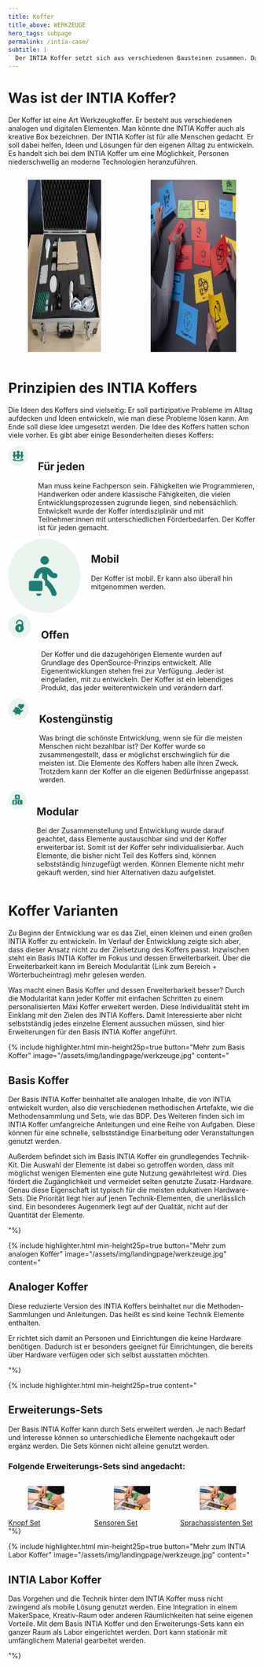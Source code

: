 ```yaml
---
title: Koffer
title_above: WERKZEUGE
hero_tags: subpage
permalink: /intia-case/
subtitle: |
  Der INTIA Koffer setzt sich aus verschiedenen Bausteinen zusammen. Damit kann jede:r eigene Lösungen entwickeln. Der Koffer lädt dazu ein, spielerisch Technik kennenzulernen. So kann Technik selbst verstanden und genutzt werden.
---
```


# Was ist der INTIA Koffer?

Der Koffer ist eine Art Werkzeugkoffer. Er besteht aus verschiedenen analogen und digitalen Elementen. Man könnte dne INTIA Koffer auch als kreative Box bezeichnen. Der INTIA Koffer ist für alle Menschen gedacht. Er soll dabei helfen, Ideen und Lösungen für den eigenen Alltag zu entwickeln. Es handelt sich bei dem INTIA Koffer um eine Möglichkeit, Personen niederschwellig an moderne Technologien heranzuführen.

<div class="columns is-centered is-desktop">
<div class="column is-offset-1">
<figure>
  <img src="/assets/img/intia-case/intia-case-2.jpg" alt="Zettel mit technischen Begriffen liegen auf einem Tisch. Dort steht auch ein Bügeleisen." style="height:350px;">
</figure>
</div>
<div class="column">
<figure>
  <img src="/assets/img/intia-case/intia-case-1.jpg" alt="Zettel mit technischen Begriffen liegen auf einem Tisch. Dort steht auch ein Bügeleisen." style="height:350px;">
</figure>
</div>
</div>

# Prinzipien des INTIA Koffers

Die Ideen des Koffers sind vielseitig: Er soll partizipative Probleme im Alltag aufdecken und Ideen entwickeln, wie man diese Probleme lösen kann. Am Ende soll diese Idee umgesetzt werden. Die Idee des Koffers hatten schon viele vorher. Es gibt aber einige Besonderheiten dieses Koffers:

<div class="columns is-vcentered">
  <div class="column is-3 is-round is-centered is-offset-1">
    <img src="/assets/img/intia-case/intia-case-for-all.png" alt="placeholder" class="">
  </div>
<div class="column">

## Für jeden

Man muss keine Fachperson sein. Fähigkeiten wie Programmieren, Handwerken oder andere klassische Fähigkeiten, die vielen Entwicklungsprozessen zugrunde liegen, sind nebensächlich. Entwickelt wurde der Koffer interdisziplinär und mit Teilnehmer:innen mit unterschiedlichen Förderbedarfen. Der Koffer ist für jeden gemacht.

  <div class="clear"></div>
  </div>
  </div>

  <div class="columns is-vcentered">
  <div class="column is-3 is-round is-centered is-offset-1">
    <img src="/assets/img/intia-case/intia-case-mobile.png" alt="placeholder" class="">
  </div>
<div class="column">

## Mobil

Der Koffer ist mobil. Er kann also überall hin mitgenommen werden.

  <div class="clear"></div>
  </div>
  </div>

  <div class="columns is-vcentered">
  <div class="column is-3 is-round is-centered is-offset-1">
    <img src="/assets/img/intia-case/intia-case-open.png" alt="placeholder" class="">
  </div>
<div class="column">

## Offen

Der Koffer und die dazugehörigen Elemente wurden auf Grundlage des OpenSource-Prinzips entwickelt. Alle Eigenentwicklungen stehen frei zur Verfügung. Jeder ist eingeladen, mit zu entwickeln. Der Koffer ist ein lebendiges Produkt, das jeder weiterentwickeln und verändern darf.

  <div class="clear"></div>
  </div>
  </div>

  <div class="columns is-vcentered">       
  <div class="column is-3 is-round is-centered is-offset-1">
    <img src="/assets/img/intia-case/intia-case-cost.png" alt="placeholder" class="">
  </div>
  <div class="column">

## Kostengünstig

Was bringt die schönste Entwicklung, wenn sie für die meisten Menschen nicht bezahlbar ist? Der Koffer wurde so zusammengestellt, dass er möglichst erschwinglich für die meisten ist. Die Elemente des Koffers haben alle ihren Zweck. Trotzdem kann der Koffer an die eigenen Bedürfnisse angepasst werden.

  <div class="clear"></div>                          
  </div>
  </div>

  <div class="columns is-vcentered">
 <div class="column is-3 is-round is-centered is-offset-1">
    <img src="/assets/img/intia-case/intia-case-modular.png" alt="placeholder" class="">
  </div>
  <div class="column">

## Modular

Bei der Zusammenstellung und Entwicklung wurde darauf geachtet, dass Elemente austauschbar sind und der Koffer erweiterbar ist. Somit ist der Koffer sehr individualisierbar. Auch Elemente, die bisher nicht Teil des Koffers sind, können selbstständig hinzugefügt werden. Können Elemente nicht mehr gekauft werden, sind hier Alternativen dazu aufgelistet.

  <div class="clear"></div>                          
  </div>
  </div>

# Koffer Varianten

Zu Beginn der Entwicklung war es das Ziel, einen kleinen und einen großen INTIA Koffer zu entwickeln. Im Verlauf der Entwicklung zeigte sich aber, dass dieser Ansatz nicht zu der Zielsetzung des Koffers passt. Inzwischen steht ein Basis INTIA Koffer im Fokus und dessen Erweiterbarkeit. Über die Erweiterbarkeit kann im Bereich Modularität (Link zum Bereich + Wörterbucheintrag) mehr gelesen werden.

Was macht einen Basis Koffer und dessen Erweiterbarkeit besser? Durch die Modularität kann jeder Koffer mit einfachen Schritten zu einem personalisierten Maxi Koffer erweitert werden. Diese Individualität steht im Einklang mit den Zielen des INTIA Koffers. Damit Interessierte aber nicht selbstständig jedes einzelne Element aussuchen müssen, sind hier Erweiterungen für den Basis INTIA Koffer angeführt.

{% include highlighter.html min-height25p=true button="Mehr zum Basis Koffer" image="/assets/img/landingpage/werkzeuge.jpg" content="

## Basis Koffer

Der Basis INTIA Koffer beinhaltet alle analogen Inhalte, die von INTIA entwickelt wurden, also die verschiedenen methodischen Artefakte, wie die Methodensammlung und Sets, wie das BDP. Des Weiteren finden sich im INTIA Koffer umfangreiche Anleitungen und eine Reihe von Aufgaben. Diese können für eine schnelle, selbstständige Einarbeitung oder Veranstaltungen genutzt werden.

Außerdem befindet sich im Basis INTIA Koffer ein grundlegendes Technik-Kit. Die Auswahl der Elemente ist dabei so getroffen worden, dass mit möglichst wenigen Elementen eine gute Nutzung gewährleitest wird. Dies fördert die Zugänglichkeit und vermeidet selten genutzte Zusatz-Hardware. Genau diese Eigenschaft ist typisch für die meisten edukativen Hardware-Sets. Die Priorität liegt hier auf jenen Technik-Elementen, die unerlässlich sind. Ein besonderes Augenmerk liegt auf der Qualität, nicht auf der Quantität der Elemente.

"%}

{% include highlighter.html min-height25p=true button="Mehr zum analogen Koffer" image="/assets/img/landingpage/werkzeuge.jpg" content="

## Analoger Koffer

Diese reduzierte Version des INTIA Koffers beinhaltet nur die Methoden-Sammlungen und Anleitungen. Das heißt es sind keine Technik Elemente enthalten.

Er richtet sich damit an Personen und Einrichtungen die keine Hardware benötigen. Dadurch ist er besonders geeignet für Einrichtungen, die bereits über Hardware verfügen oder sich selbst ausstatten möchten.

"%}

{% include highlighter.html min-height25p=true content="

## Erweiterungs-Sets

Der Basis INTIA Koffer kann durch Sets erweitert werden. Je nach Bedarf und Interesse können so unterschiedliche Elemente nachgekauft oder ergänz werden. Die Sets können nicht alleine genutzt werden.

### Folgende Erweiterungs-Sets sind angedacht:

<div class='columns'>
<div class='column '>
  <figure class='image'>
    <img class='with-zone is-rounded' src='/assets/img/landingpage/werkzeuge.jpg'>
  </figure>
  <a href='#' class='button highlighter-column-button is-rounded is-dark'>
      <span>Knopf Set</span>
      <span class='icon is-small'>
        <i class='fas fa-chevron-right fa-xs'></i>
      </span>
  </a>
</div>
<div class='column'>
  <figure class='image'>
    <img class='with-zone is-rounded' src='/assets/img/landingpage/werkzeuge.jpg'>
  </figure>
  <a href='#' class='button highlighter-column-button is-rounded is-dark'>
      <span>Sensoren Set</span>
      <span class='icon is-small'>
        <i class='fas fa-chevron-right fa-xs'></i>
      </span>
  </a>
</div>
<div class='column'>
  <figure class='image'>
    <img class='with-zone is-rounded' src='/assets/img/landingpage/werkzeuge.jpg'>
  </figure>
  <a href='#' class='button highlighter-column-button is-rounded is-dark'>
      <span>Sprachassistenten Set</span>
      <span class='icon is-small'>
        <i class='fas fa-chevron-right fa-xs'></i>
      </span>
  </a>
</div>
</div>
"%}

{% include highlighter.html min-height25p=true button="Mehr zum INTIA Labor Koffer" image="/assets/img/landingpage/werkzeuge.jpg" content="

## INTIA Labor Koffer

Das Vorgehen und die Technik hinter dem INTIA Koffer muss nicht zwingend als mobile Lösung genutzt werden. Eine Integration in einem MakerSpace, Kreativ-Raum oder anderen Räumlichkeiten hat seine eigenen Vorteile. Mit dem Basis INTIA Koffer und den Erweiterungs-Sets kann ein ganzer Raum als Labor eingerichtet werden. Dort kann stationär mit umfänglichem Material gearbeitet werden.

"%}
